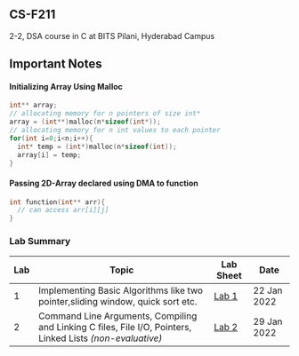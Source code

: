 ## CS-F211
2-2, DSA course in C at BITS Pilani, Hyderabad Campus

## Important Notes

#### Initializing Array Using Malloc
```c
int** array;
// allocating memory for n pointers of size int*
array = (int**)malloc(n*sizeof(int*));
// allocating memory for n int values to each pointer
for(int i=0;i<n;i++){
  int* temp = (int*)malloc(n*sizeof(int));
  array[i] = temp;
}
```
#### Passing 2D-Array declared using DMA to function

```c
int function(int** arr){
  // can access arr[i][j]
}
```
### Lab Summary

| Lab | Topic | Lab Sheet | Date |
| ------------- | ------------- | --- | -- |
| 1  | Implementing Basic Algorithms like two pointer,sliding window, quick sort etc. | [Lab 1](https://github.com/pavas23/CS-F211/blob/main/Labs/Lab01/LabSheet1.pdf) | 22 Jan 2022 |
| 2  | Command Line Arguments, Compiling and Linking C files, File I/O, Pointers, Linked Lists _(non-evaluative)_ | [Lab 2](lab-2/labsheet.pdf) | 29 Jan 2022 |
